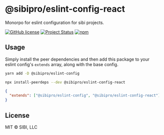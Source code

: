 # @sibipro/eslint-config-react

Monorpo for eslint configuration for sibi projects.

[![GitHub license](https://img.shields.io/badge/license-MIT-blue.svg)](https://raw.githubusercontent.com/w33ble/eslint-config-sibi-web/master/LICENSE)
[![Project Status](https://img.shields.io/badge/status-stable-limegreen.svg)](https://nodejs.org/api/documentation.html#documentation_stability_index)
[![npm](https://img.shields.io/npm/v/@sibipro/eslint-config-react.svg)](https://www.npmjs.com/package/@sibipro/eslint-config-react)

## Usage

Simply install the peer dependencies and then add this package to your eslint config's `extends` array, along with the base config.

```sh
yarn add -D @sibipro/eslint-config

npx install-peerdeps --dev @sibipro/eslint-config-react
```

```json
{
  "extends": ["@sibipro/eslint-config", "@sibipro/eslint-config-react"]
}
```

## License

MIT © SIBI, LLC

